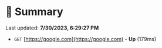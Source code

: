 # 📖 Summary
Last updated: **7/30/2023, 6:29:27 PM**

- `GET` [https://google.com](https://google.com) - **Up** (179ms)
